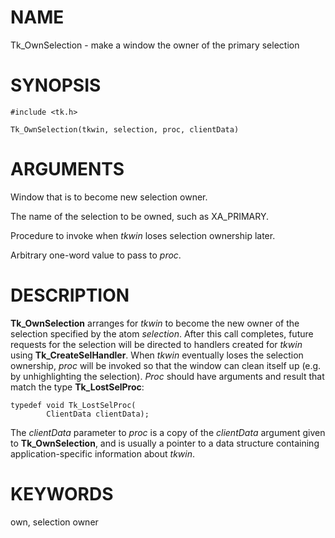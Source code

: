 # NAME

Tk_OwnSelection - make a window the owner of the primary selection

# SYNOPSIS

    #include <tk.h>

    Tk_OwnSelection(tkwin, selection, proc, clientData)

# ARGUMENTS

Window that is to become new selection owner.

The name of the selection to be owned, such as XA_PRIMARY.

Procedure to invoke when *tkwin* loses selection ownership later.

Arbitrary one-word value to pass to *proc*.

# DESCRIPTION

**Tk_OwnSelection** arranges for *tkwin* to become the new owner of the
selection specified by the atom *selection*. After this call completes,
future requests for the selection will be directed to handlers created
for *tkwin* using **Tk_CreateSelHandler**. When *tkwin* eventually loses
the selection ownership, *proc* will be invoked so that the window can
clean itself up (e.g. by unhighlighting the selection). *Proc* should
have arguments and result that match the type **Tk_LostSelProc**:

    typedef void Tk_LostSelProc(
            ClientData clientData);

The *clientData* parameter to *proc* is a copy of the *clientData*
argument given to **Tk_OwnSelection**, and is usually a pointer to a
data structure containing application-specific information about
*tkwin*.

# KEYWORDS

own, selection owner
